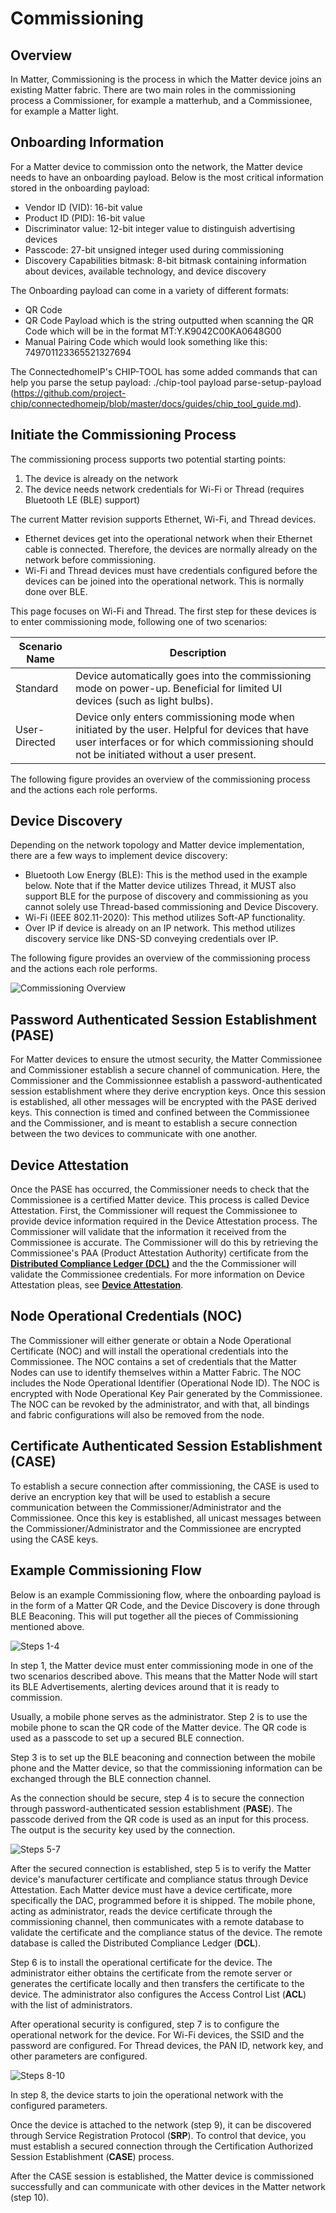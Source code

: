 # Commissioning

## Overview

In Matter, Commissioning is the process in which the Matter device joins an existing Matter fabric. There are two main roles in the commissioning process a Commissioner, for example a matterhub, and a Commissionee, for example a Matter light.

## Onboarding Information

For a Matter device to commission onto the network, the Matter device needs to have an onboarding payload. Below is the most critical information stored in the onboarding payload:

- Vendor ID (VID): 16-bit value
- Product ID (PID): 16-bit value
- Discriminator value: 12-bit integer value to distinguish advertising devices
- Passcode: 27-bit unsigned integer used during commissioning
- Discovery Capabilities bitmask: 8-bit bitmask containing information about devices, available technology, and device discovery

The Onboarding payload can come in a variety of different formats:

- QR Code
- QR Code Payload which is the string outputted when scanning the QR Code which will be in the format MT:Y.K9042C00KA0648G00
- Manual Pairing Code which would look something like this: 749701123365521327694

The ConnectedhomeIP's CHIP-TOOL has some added commands that can help you parse the setup payload: ./chip-tool payload parse-setup-payload (https://github.com/project-chip/connectedhomeip/blob/master/docs/guides/chip_tool_guide.md).

## Initiate the Commissioning Process

The commissioning process supports two potential starting points:

1. The device is already on the network
2. The device needs network credentials for Wi-Fi or Thread (requires Bluetooth LE (BLE) support)

The current Matter revision supports Ethernet, Wi-Fi, and Thread devices.

- Ethernet devices get into the operational network when their Ethernet cable is connected. Therefore, the devices are normally already on the network before commissioning.
- Wi-Fi and Thread devices must have credentials configured before the devices can be joined into the operational network. This is normally done over BLE.

This page focuses on Wi-Fi and Thread. The first step for these devices is to enter commissioning mode, following one of two scenarios:  

| Scenario Name | Description |
| ------------------------- | ----------- |
| Standard | Device automatically goes into the commissioning mode on power-up. Beneficial for limited UI devices (such as light bulbs). |
| User-Directed | Device only enters commissioning mode when initiated by the user. Helpful for devices that have user interfaces or for which commissioning should not be initiated without a user present. |

The following figure provides an overview of the commissioning process and the actions each role performs.

## Device Discovery

Depending on the network topology and Matter device implementation, there are a few ways to implement device discovery:

- Bluetooth Low Energy (BLE): This is the method used in the example below. Note that if the Matter device utilizes Thread, it MUST also support BLE for the purpose of discovery and commissioning as you cannot solely use Thread-based commissioning and Device Discovery.
- Wi-Fi (IEEE 802.11-2020): This method utilizes Soft-AP functionality.
- Over IP if device is already on an IP network. This method utilizes discovery service like DNS-SD conveying credentials over IP.

The following figure provides an overview of the commissioning process and the actions each role performs.

![Commissioning Overview](./images/commissioning-overview.png)

## Password Authenticated Session Establishment (PASE)

For Matter devices to ensure the utmost security, the Matter Commissionee and Commissioner establish a secure channel of communication. Here, the Commissioner and the Commissionnee establish a password-authenticated session establishment where they derive encryption keys. Once this session is established, all other messages will be encrypted with the PASE derived keys. This connection is timed and confined between the Commissionee and the Commissioner, and is meant to establish a secure connection between the two devices to communicate with one another.

## Device Attestation

Once the PASE has occurred, the Commissioner needs to check that the Commissionee is a certified Matter device. This process is called Device Attestation. First, the Commissioner will request the Commissionee to provide device information required in the Device Attestation process. The Commissioner will validate that the information it received from the Commissionee is accurate. The Commissioner will do this by retrieving the Commissionee's PAA (Product Attestation Authority) certificate from the [**Distributed Compliance Ledger (DCL)**](/matter/<docspace-docleaf-version>/matter-dcl) and the the Commissioner will validate the Commissionee credentials. For more information on Device Attestation pleas, see [**Device Attestation**](/matter/<docspace-docleaf-version>/matter-device-attestation).

## Node Operational Credentials (NOC)

The Commissioner will either generate or obtain a Node Operational Certificate (NOC) and will install the operational credentials into the Commissionee. The NOC contains a set of credentials that the Matter Nodes can use to identify themselves within a Matter Fabric. The NOC includes the Node Operational Identifier (Operational Node ID). The NOC is encrypted with Node Operational Key Pair generated by the Commissionee. The NOC can be revoked by the administrator, and with that, all bindings and fabric configurations will also be removed from the node.

## Certificate Authenticated Session Establishment (CASE)

To establish a secure connection after commissioning, the CASE is used to derive an encryption key that will be used to establish a secure communication between the Commissioner/Administrator and the Commissionee. Once this key is established, all unicast messages between the Commissioner/Administrator and the Commissionee are encrypted using the CASE keys.

## Example Commissioning Flow

Below is an example Commissioning flow, where the onboarding payload is in the form of a Matter QR Code, and the Device Discovery is done through BLE Beaconing. This will put together all the pieces of Commissioning mentioned above.

![Steps 1-4](./images/commissioning-steps1-4.png)

In step 1, the Matter device must enter commissioning mode in one of the two scenarios described above. This means that the Matter Node will start its BLE Advertisements, alerting devices around that it is ready to commission.

Usually, a mobile phone serves as the administrator. Step 2 is to use the mobile phone to scan the QR code of the Matter device. The QR code is used as a passcode to set up a secured BLE connection.

Step 3 is to set up the BLE beaconing and connection between the mobile phone and the Matter device, so that the commissioning information can be exchanged through the BLE connection channel.

As the connection should be secure, step 4 is to secure the connection through password-authenticated session establishment (**PASE**). The passcode derived from the QR code is used as an input for this process. The output is the security key used by the connection.

![Steps 5-7](./images/commissioning-steps5-7.png)

After the secured connection is established, step 5 is to verify the Matter device's manufacturer certificate and compliance status through Device Attestation. Each Matter device must have a device certificate, more specifically the DAC, programmed before it is shipped. The mobile phone, acting as administrator, reads the device certificate through the commissioning channel, then communicates with a remote database to validate the certificate and the compliance status of the device. The remote database is called the Distributed Compliance Ledger (**DCL**).

Step 6 is to install the operational certificate for the device. The administrator either obtains the certificate from the remote server or generates the certificate locally and then transfers the certificate to the device. The administrator also configures the Access Control List (**ACL**) with the list of administrators.

After operational security is configured, step 7 is to configure the operational network for the device. For Wi-Fi devices, the SSID and the password are configured. For Thread devices, the PAN ID, network key, and other parameters are configured.

![Steps 8-10](./images/commissioning-steps8-10.png)

In step 8, the device starts to join the operational network with the configured parameters.

Once the device is attached to the network (step 9), it can be discovered through Service Registration Protocol (**SRP**). To control that device, you must establish a secured connection through the Certification Authorized Session Establishment (**CASE**) process.

After the CASE session is established, the Matter device is commissioned successfully and can communicate with other devices in the Matter network (step 10).
